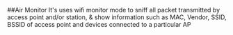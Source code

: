 ##Air Monitor
It's uses wifi monitor mode to sniff all packet transmitted by access point and/or station, & show information such as MAC, Vendor, SSID, BSSID of access point and devices connected to a particular AP